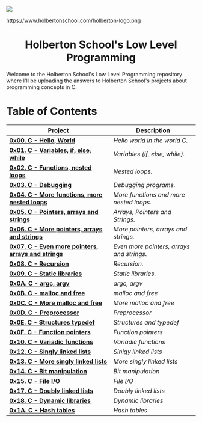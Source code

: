 [![](https://www.holbertonschool.com/holberton-logo.png)](https://www.holbertonschool.com/)

<a aling="center" href="https://www.holbertonschool.com/"> https://www.holbertonschool.com/holberton-logo.png </a>

<h1 align="center"> Holberton School's Low Level Programming </h1> 
Welcome to the Holberton School's Low Level Programming repository where I'll be uploading the answers to Holberton School's projects about programming concepts in C.

# Table of Contents

| **Project**                                                                            | **Description**                                 |
|----------------------------------------------------------------------------------------|-------------------------------------------------|
| **[0x00. C - Hello, World](./0x00-hello_world)**                                       | *Hello world in the world C.*                   |
| **[0x01. C - Variables, if, else, while](./0x01-variables_if_else_while)**             | *Variables (if, else, while).*                  |
| **[0x02. C - Functions, nested loops](./0x02-functions_nested_loops)**                 | *Nested loops.*                                 |
| **[0x03. C - Debugging](./0x03-debugging)**                                            | *Debugging programs.*                           |
| **[0x04. C - More functions, more nested loops](./0x04-more_functions_nested_loops)**  | *More functions and more nested loops.*         |
| **[0x05. C - Pointers, arrays and strings](./0x05-pointers_arrays_strings)**           | *Arrays, Pointers and Strings.*                 |
| **[0x06. C - More pointers, arrays and strings](./0x06-pointers_arrays_strings)**      | *More pointers, arrays and strings.*            |
| **[0x07. C - Even more pointers, arrays and strings](./0x07-pointers_arrays_strings)** | *Even more pointers, arrays and strings.*       |
| **[0x08. C - Recursion](./0x08-recursion)**                                            | *Recursion.*                                    |
| **[0x09. C - Static libraries](./0x09-static_libraries)**                              | *Static libraries.*                             |
| **[0x0A. C - argc, argv](./0x0A-argc_argv)**                                           | *argc, argv*                                    |
| **[0x0B. C - malloc and free](./0x0B-malloc_free)**                                    | *malloc and free*                               |
| **[0x0C. C - More malloc and free](./0x0C-more_malloc_free)**                          | *More malloc and free*                          |
| **[0x0D. C - Preprocessor](./0x0D-preprocessor)**                                      | *Preprocessor*                                  |
| **[0x0E. C - Structures typedef](./0x0E-structures_typedef)**                          | *Structures and typedef*                        |
| **[0x0F. C - Function pointers](./0x0F-function_pointers)**                            | *Function pointers*                             |
| **[0x10. C - Variadic functions](./0x10-variadic_functions)**                          | *Variadic functions*                            |
| **[0x12. C - Singly linked lists](./0x12-singly_linked_lists)**                        | *Sinlgy linked lists*                           |
| **[0x13. C - More singly linked lists](./0x13-more_singly_linked_lists)**              | *More singly linked lists*                      |
| **[0x14. C - Bit manipulation](./0x14-bit_manipulation)**                              | *Bit manipulation*                              |
| **[0x15. C - File I/O](./0x15-file_io)**                                               | *File I/O*                                      |
| **[0x17. C - Doubly linked lists](./0x17-doubly_linked_lists)**                        | *Doubly linked lists*                           |
| **[0x18. C - Dynamic libraries](./0x18-dynamic_libraries)**                            | *Dynamic libraries*                             |
| **[0x1A. C - Hash tables](./0x1A-hash_tables)**                                        | *Hash tables*                                   |
